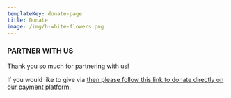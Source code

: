 ```yaml
---
templateKey: donate-page
title: Donate
image: /img/b-white-flowers.png
---
```

### PARTNER WITH US

Thank you so much for partnering with us!

If you would like to give via [then please follow this link to donate directly on our payment platform](https://givebutter.com/esthers-arise).
